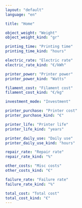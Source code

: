 ```yaml
---
layout: "default"
language: "en"

title: "Home"

object_weight: "Weight"
object_weight_kind: "gr"

printing_time: "Printing time"
printing_time_kind: "hours"

electric_rate: "Electric rate"
electric_rate_kind: "€/kWh"

printer_power: "Printer power"
printer_power_kind: "Watts"

filament_cost: "Filament cost"
filament_cost_kind: "€/kg"

investment_mode: "Investment"

printer_purchase: "Printer cost"
printer_purchase_kind: "€"

printer_life: "Printer life"
printer_life_kind: "years"

printer_daily_use: "Daily use"
printer_daily_use_kind: "hours"

repair_rate: "Repair rate"
repair_rate_kind: "%"

other_costs: "Misc costs"
other_costs_kind: "€"

failure_rate: "Failure rate"
failure_rate_kind: "%"

total_cost: "Total cost"
total_cost_kind: "€"
---
```


